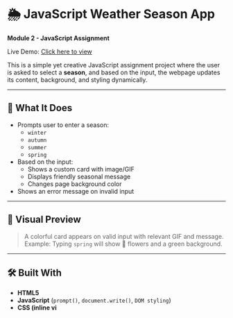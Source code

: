 # 🌦️ JavaScript Weather Season App  
**Module 2 - JavaScript Assignment**

Live Demo: [Click here to view](https://candid-faun-fd44e9.netlify.app/)

This is a simple yet creative JavaScript assignment project where the user is asked to select a **season**, and based on the input, the webpage updates its content, background, and styling dynamically.

---

## 🧠 What It Does

- Prompts user to enter a season:
  - `winter`
  - `autumn`
  - `summer`
  - `spring`
- Based on the input:
  - Shows a custom card with image/GIF
  - Displays friendly seasonal message
  - Changes page background color
- Shows an error message on invalid input

---

## 📸 Visual Preview

> A colorful card appears on valid input with relevant GIF and message.  
> Example: Typing `spring` will show 🌸 flowers and a green background.

---

## 🛠️ Built With

- **HTML5**
- **JavaScript** (`prompt()`, `document.write()`, `DOM styling`)
- **CSS (inline vi**
